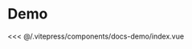 # Demo

<docs-demo></docs-demo>

<code-details>
<<< @/.vitepress/components/docs-demo/index.vue
</code-details>
